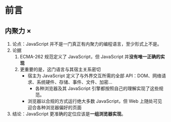 <!--
 * @Author: East
 * @Date: 2022-01-13 16:16:01
 * @LastEditTime: 2022-01-13 17:06:00
 * @LastEditors: Please set LastEditors
 * @Description: 前言部分真的很有道理，我不得不记录原句
 * @FilePath: \forGreaterGood\javascript\js红宝书4\0-前言.md
-->

# 前言

## 内聚力 ×

1. 论点：JavaScript 并不是一门真正有内聚力的编程语言，至少形式上不是。
2. 论据
   1. ECMA-262 规范定义了 JavaScript，但 JavaScript 并**没有唯一正确的实现**
   2. 更重要的是，这门语言与其宿主关系密切
      - 宿主为 JavaScript 定义了与外界交互所需的全部 API：DOM、网络请求、系统硬件、存储、事件、文件、加密...
        - 各种浏览器及其 JavaScript 引擎都按照自己的理解实现了这些规范。
      - 浏览器以合规的方式运行绝大多数 JavaScript，但 Web 上随处可见迎合各种浏览器偏好的页面
3. 结论：JavaScript 更准确的定位应该是**一组浏览器实现**。
